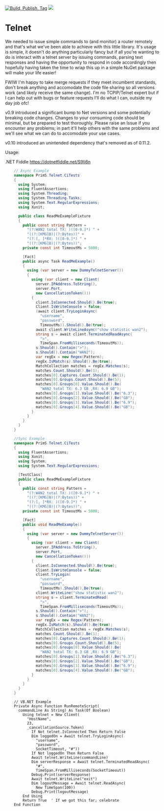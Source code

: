 [![Build, Publish, Tag](https://github.com/9swampy/Telnet/actions/workflows/build.yml/badge.svg)](https://github.com/9swampy/Telnet/actions/workflows/build.yml)
[![][nuget-img]][nuget]

[nuget]:     https://badge.fury.io/nu/telnet
[nuget-img]: https://badge.fury.io/nu/telnet.svg

Telnet
======

We needed to issue simple commands to (and monitor) a router remotely and that's what we've been able to achieve with this 
little library. It's usage is simple, it doesn't do anything particularly fancy but if all you're wanting to do is interact
with a telnet server by issuing commands, parsing text responses and having the opportunity to respond in code accordingly
then hopefully having taken the time to wrap this up in a simple NuGet package will make your life easier!

FWIW I'm happy to take merge requests if they meet incumbent standards, don't break anything and accomodate the code file
sharing so all versions work (and likely receive the same change). I'm no TCPIP/Telnet expert but if I can help out with
bugs or feature requests I'll do what I can, outside my day job ofc!

v0.9 introduced a significant bump to Net versions and some potentially breaking code changes. Changes to your consuming
code should be minimal, but be prepared to test thoroughly. Please raise an Issue if you encounter any problems; in part
it'll help others with the same problems and we'll see what we can do to accomodate your use cases.

v0.10 introduced an unintended dependency that's removed as of 0.11.2.

Usage:

.NET Fiddle https://dotnetfiddle.net/S9Ii6n

```csharp
    // Async Example
    namespace PrimS.Telnet.CiTests
    {
      using System;
      using FluentAssertions;
      using System.Threading;
      using System.Threading.Tasks;
      using System.Text.RegularExpressions;
      using Xunit;

      public class ReadMeExampleFixture
      {
        public const string Pattern =
          "(?:WAN2 total TX: )([0-9.]*) " +
          "((?:[KMG]B)|(?:Bytes))" +
          "(?:[, ]*RX: )([0-9.]*) " +
          "((?:[KMG]B)|(?:Bytes))";
        private const int TimeoutMs = 5000;

        [Fact]
        public async Task ReadMeExample()
        {
          using (var server = new DummyTelnetServer())
          {
            using (var client = new Client(
              server.IPAddress.ToString(),
              server.Port,
              new CancellationToken()))
            {
              client.IsConnected.Should().Be(true);
              Client.IsWriteConsole = false;
              (await client.TryLoginAsync(
                "username",
                "password",
                TimeoutMs)).Should().Be(true);
              await client.WriteLineAsync("show statistic wan2");
              string s = await client.TerminatedReadAsync(
                ">",
                TimeSpan.FromMilliseconds(TimeoutMs));
              s.Should().Contain(">");
              s.Should().Contain("WAN2");
              var regEx = new Regex(Pattern);
              regEx.IsMatch(s).Should().Be(true);
              MatchCollection matches = regEx.Matches(s);
              matches.Count.Should().Be(1);
              matches[0].Captures.Count.Should().Be(1);
              matches[0].Groups.Count.Should().Be(5);
              matches[0].Groups[0].Value.Should().Be(
                "WAN2 total TX: 6.3 GB ,RX: 6.9 GB");
              matches[0].Groups[1].Value.Should().Be("6.3");
              matches[0].Groups[2].Value.Should().Be("GB");
              matches[0].Groups[3].Value.Should().Be("6.9");
              matches[0].Groups[4].Value.Should().Be("GB");
            }
          }
        }
      }
    }
```

```csharp
    //Sync Example
    namespace PrimS.Telnet.CiTests
    {
      using FluentAssertions;
      using Xunit;
      using System;
      using System.Text.RegularExpressions;

      [TestClass]
      public class ReadMeExampleFixture
      {
        public const string Pattern =
          "(?:WAN2 total TX: )([0-9.]*) " +
          "((?:[KMG]B)|(?:Bytes))" +
          "(?:[, ]*RX: )([0-9.]*) " +
          "((?:[KMG]B)|(?:Bytes))";
        private const int TimeoutMs = 5000;

        [Fact]
        public void ReadMeExample()
        {
          using (var server = new DummyTelnetServer())
          {
            using (var client = new Client(
              server.IPAddress.ToString(),
              server.Port,
              new CancellationToken()))
            {
              client.IsConnected.Should().Be(true);
              Client.IsWriteConsole = false;
              client.TryLogin(
                "username",
                "password",
                TimeoutMs).Should().Be(true);
              client.WriteLine("show statistic wan2");
              string s = client.TerminatedRead(
                ">",
                TimeSpan.FromMilliseconds(TimeoutMs));
              s.Should().Contain(">");
              s.Should().Contain("WAN2");
              var regEx = new Regex(Pattern);
              regEx.IsMatch(s).Should().Be(true);
              MatchCollection matches = regEx.Matches(s);
              matches.Count.Should().Be(1);
              matches[0].Captures.Count.Should().Be(1);
              matches[0].Groups.Count.Should().Be(5);
              matches[0].Groups[0].Value.Should().Be(
                "WAN2 total TX: 6.3 GB ,RX: 6.9 GB");
              matches[0].Groups[1].Value.Should().Be("6.3");
              matches[0].Groups[2].Value.Should().Be("GB");
              matches[0].Groups[3].Value.Should().Be("6.9");
              matches[0].Groups[4].Value.Should().Be("GB");
            }
          }
        }
      }
    }
```

```vbnet
    // VB.NET Example
    Private Async Function RunRemoteScript(
      commandLine As String) As Task(Of Boolean)
        Using telnet = New Client(
          "HostName",
          23,
          _cancellationSource.Token)
            If Not telnet.IsConnected Then Return False
            Dim loggedOn = Await telnet.TryLoginAsync(
              "username",
              "password",
              SocketTimeout, "#"))
            If Not loggedOn Then Return False
            Await telnet.WriteLine(commandLine)
            Dim serverResponse = Await telnet.TerminatedReadAsync(
              "#",
              TimeSpan.FromMilliseconds(SocketTimeout))
            Debug.Print(serverResponse)
            Await telnet.WriteLine("exit")
            Dim logoutMessage = Await telnet.ReadAsync(
              New TimeSpan(100))
            Debug.Print(logoutMessage)
        End Using
        Return True  ' If we got this far; celebrate
    End Function
